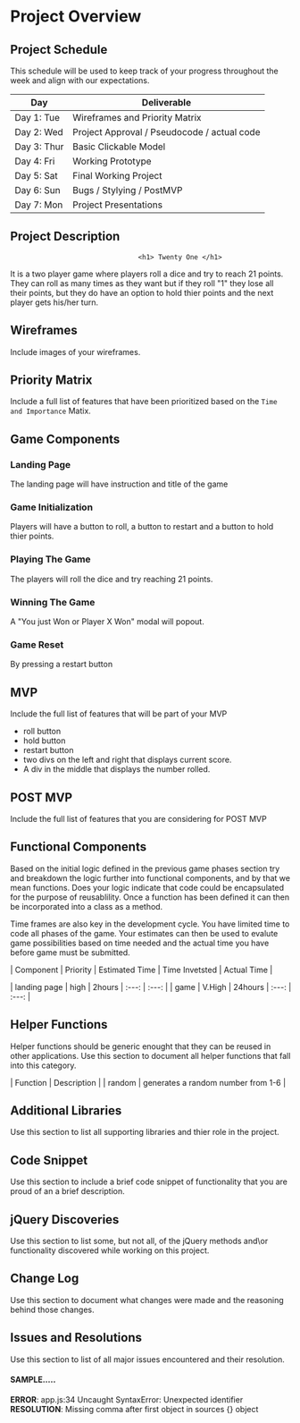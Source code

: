 # Project Overview

## Project Schedule

This schedule will be used to keep track of your progress throughout the week and align with our expectations.  

|  Day | Deliverable | 
|---|---| 
|Day 1: Tue| Wireframes and Priority Matrix|
|Day 2: Wed| Project Approval /  Pseudocode / actual code|
|Day 3: Thur| Basic Clickable Model |
|Day 4: Fri| Working Prototype |
|Day 5: Sat| Final Working Project |
|Day 6: Sun| Bugs / Stylying / PostMVP |
|Day 7: Mon| Project Presentations |


## Project Description


                                    <h1> Twenty One </h1>
It is a two player game where players roll a dice and try to reach 21 points. They can roll as many times as they want but if they roll "1" they lose all their points, but they do have an option to hold thier points and the next player gets his/her turn. 

## Wireframes

Include images of your wireframes. 

## Priority Matrix

Include a full list of features that have been prioritized based on the `Time and Importance` Matix.  

## Game Components

### Landing Page
The landing page will have instruction and title of the game 

### Game Initialization
Players will have a button to roll, a button to restart and a button to hold thier points.

### Playing The Game

The players will roll the dice and try reaching 21 points.

### Winning The Game
A "You just Won or Player X Won" modal will popout.

### Game Reset
By pressing a restart button

## MVP 

Include the full list of features that will be part of your MVP 

- roll button
- hold button
- restart button
- two divs on the left and right that displays current score.
- A div in the middle that displays the number rolled. 

## POST MVP

Include the full list of features that you are considering for POST MVP
## Functional Components

Based on the initial logic defined in the previous game phases section try and breakdown the logic further into functional components, and by that we mean functions.  Does your logic indicate that code could be encapsulated for the purpose of reusablility.  Once a function has been defined it can then be incorporated into a class as a method. 

Time frames are also key in the development cycle.  You have limited time to code all phases of the game.  Your estimates can then be used to evalute game possibilities based on time needed and the actual time you have before game must be submitted. 
<!-- 
| Component | Priority | Estimated Time | Time Invetsted | Actual Time |
| --- | :---: |  :---: | :---: | :---: |
| Component 1 | H | 10hrs| 12hrs | 12hrs |
| Total |  | 10hrs| 12hrs | 12hrs | -->

| Component | Priority | Estimated Time | Time Invetsted | Actual Time |

| landing page | high | 2hours | :---: | :---: |
| game | V.High |  24hours | :---: | :---: |




## Helper Functions
Helper functions should be generic enought that they can be reused in other applications. Use this section to document all helper functions that fall into this category.

| Function | Description | 
| random | generates a random number from  1-6 |  


## Additional Libraries
 Use this section to list all supporting libraries and thier role in the project. 

## Code Snippet

Use this section to include a brief code snippet of functionality that you are proud of an a brief description.  

## jQuery Discoveries
 Use this section to list some, but not all, of the jQuery methods and\or functionality discovered while working on this project.

## Change Log
 Use this section to document what changes were made and the reasoning behind those changes.  

## Issues and Resolutions
 Use this section to list of all major issues encountered and their resolution.

#### SAMPLE.....
**ERROR**: app.js:34 Uncaught SyntaxError: Unexpected identifier                                
**RESOLUTION**: Missing comma after first object in sources {} object